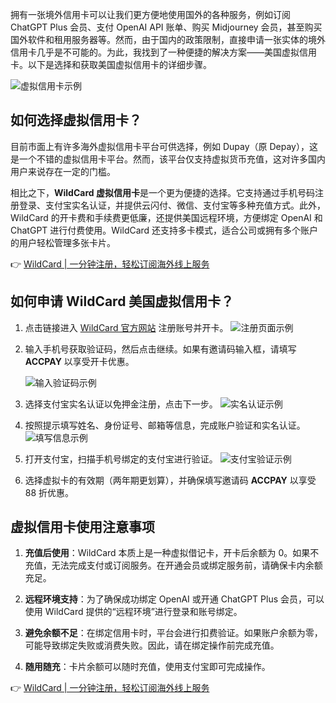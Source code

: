 拥有一张境外信用卡可以让我们更方便地使用国外的各种服务，例如订阅 ChatGPT Plus 会员、支付 OpenAI API 账单、购买 Midjourney 会员，甚至购买国外软件和租用服务器等。然而，由于国内的政策限制，直接申请一张实体的境外信用卡几乎是不可能的。为此，我找到了一种便捷的解决方案——美国虚拟信用卡。以下是选择和获取美国虚拟信用卡的详细步骤。

![虚拟信用卡示例](https://guanghual.github.io/2025/02/23/get-card/image1.png)

## 如何选择虚拟信用卡？

目前市面上有许多海外虚拟信用卡平台可供选择，例如 Dupay（原 Depay），这是一个不错的虚拟信用卡平台。然而，该平台仅支持虚拟货币充值，这对许多国内用户来说存在一定的门槛。

相比之下，**WildCard 虚拟信用卡**是一个更为便捷的选择。它支持通过手机号码注册登录、支付宝实名认证，并提供云闪付、微信、支付宝等多种充值方式。此外，WildCard 的开卡费和手续费更低廉，还提供美国远程环境，方便绑定 OpenAI 和 ChatGPT 进行付费使用。WildCard 还支持多卡模式，适合公司或拥有多个账户的用户轻松管理多张卡片。

👉 [WildCard | 一分钟注册，轻松订阅海外线上服务](https://bit.ly/bewildcard)

## 如何申请 WildCard 美国虚拟信用卡？

1. 点击链接进入 [WildCard 官方网站](https://bit.ly/bewildcard) 注册账号并开卡。
   ![注册页面示例](https://guanghual.github.io/2025/02/23/get-card/image2.png)

2. 输入手机号获取验证码，然后点击继续。如果有邀请码输入框，请填写 **ACCPAY** 以享受开卡优惠。

   ![输入验证码示例](https://guanghual.github.io/2025/02/23/get-card/image3.png)

3. 选择支付宝实名认证以免押金注册，点击下一步。
   ![实名认证示例](https://guanghual.github.io/2025/02/23/get-card/image4.png)

4. 按照提示填写姓名、身份证号、邮箱等信息，完成账户验证和实名认证。
   ![填写信息示例](https://guanghual.github.io/2025/02/23/get-card/image5.png)

5. 打开支付宝，扫描手机号绑定的支付宝进行验证。
   ![支付宝验证示例](https://guanghual.github.io/2025/02/23/get-card/image6.png)

6. 选择虚拟卡的有效期（两年期更划算），并确保填写邀请码 **ACCPAY** 以享受 88 折优惠。

## 虚拟信用卡使用注意事项

1. **充值后使用**：WildCard 本质上是一种虚拟借记卡，开卡后余额为 0。如果不充值，无法完成支付或订阅服务。在开通会员或绑定服务前，请确保卡内余额充足。

2. **远程环境支持**：为了确保成功绑定 OpenAI 或开通 ChatGPT Plus 会员，可以使用 WildCard 提供的“远程环境”进行登录和账号绑定。

3. **避免余额不足**：在绑定信用卡时，平台会进行扣费验证。如果账户余额为零，可能导致绑定失败或消费失败。因此，请在绑定操作前完成充值。

4. **随用随充**：卡片余额可以随时充值，使用支付宝即可完成操作。

👉 [WildCard | 一分钟注册，轻松订阅海外线上服务](https://bit.ly/bewildcard)